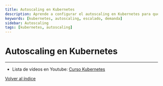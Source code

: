 ```yaml
---
title: Autoscaling en Kubernetes
description: Aprende a configurar el autoscaling en Kubernetes para que tus aplicaciones escalen automáticamente en función de la demanda.
keywords: [kubernetes, autoscaling, escalado, demanda]
sidebar: Autoscaling
tags: [kubernetes, autoscaling]
---
```


# Autoscaling en Kubernetes

---
* Lista de vídeos en Youtube: [Curso Kubernetes](https://www.youtube.com/playlist?list=PLQhxXeq1oc2k9MFcKxqXy5GV4yy7wqSma)

[Volver al índice](README.md#índice)
